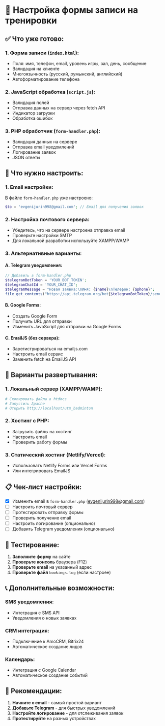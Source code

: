 # 📝 Настройка формы записи на тренировки

## ✅ Что уже готово:

### 1. **Форма записи** (`index.html`):
- Поля: имя, телефон, email, уровень игры, зал, день, сообщение
- Валидация на клиенте
- Многоязычность (русский, румынский, английский)
- Автоформатирование телефона

### 2. **JavaScript обработка** (`script.js`):
- Валидация полей
- Отправка данных на сервер через fetch API
- Индикатор загрузки
- Обработка ошибок

### 3. **PHP обработчик** (`form-handler.php`):
- Валидация данных на сервере
- Отправка email уведомлений
- Логирование заявок
- JSON ответы

## 🔧 Что нужно настроить:

### 1. **Email настройки**:
В файле `form-handler.php` уже настроено:
```php
$to = 'evgenijurin998@gmail.com'; // Email для получения заявок
```

### 2. **Настройка почтового сервера**:
- Убедитесь, что на сервере настроена отправка email
- Проверьте настройки SMTP
- Для локальной разработки используйте XAMPP/WAMP

### 3. **Альтернативные варианты**:

#### **A. Telegram уведомления:**
```php
// Добавить в form-handler.php
$telegramBotToken = 'YOUR_BOT_TOKEN';
$telegramChatId = 'YOUR_CHAT_ID';
$telegramMessage = "Новая заявка:\nИмя: {$name}\nТелефон: {$phone}";
file_get_contents("https://api.telegram.org/bot{$telegramBotToken}/sendMessage?chat_id={$telegramChatId}&text=" . urlencode($telegramMessage));
```

#### **B. Google Forms:**
- Создать Google Form
- Получить URL для отправки
- Изменить JavaScript для отправки на Google Forms

#### **C. EmailJS (без сервера):**
- Зарегистрироваться на emailjs.com
- Настроить email сервис
- Заменить fetch на EmailJS API

## 🚀 Варианты развертывания:

### **1. Локальный сервер (XAMPP/WAMP):**
```bash
# Скопировать файлы в htdocs
# Запустить Apache
# Открыть http://localhost/utm_badminton
```

### **2. Хостинг с PHP:**
- Загрузить файлы на хостинг
- Настроить email
- Проверить работу формы

### **3. Статический хостинг (Netlify/Vercel):**
- Использовать Netlify Forms или Vercel Forms
- Или интегрировать EmailJS

## 📋 Чек-лист настройки:

- [x] Изменить email в `form-handler.php` (evgenijurin998@gmail.com)
- [ ] Настроить почтовый сервер
- [ ] Протестировать отправку формы
- [ ] Проверить получение email
- [ ] Настроить логирование (опционально)
- [ ] Добавить Telegram уведомления (опционально)

## 🧪 Тестирование:

1. **Заполните форму** на сайте
2. **Проверьте консоль** браузера (F12)
3. **Проверьте email** на указанный адрес
4. **Проверьте файл** `bookings.log` (если настроен)

## 📞 Дополнительные возможности:

### **SMS уведомления:**
- Интеграция с SMS API
- Уведомления о новых заявках

### **CRM интеграция:**
- Подключение к AmoCRM, Bitrix24
- Автоматическое создание лидов

### **Календарь:**
- Интеграция с Google Calendar
- Автоматическое создание событий

## 🎯 Рекомендации:

1. **Начните с email** - самый простой вариант
2. **Добавьте Telegram** - для быстрых уведомлений
3. **Настройте логирование** - для отслеживания заявок
4. **Протестируйте** на разных устройствах
